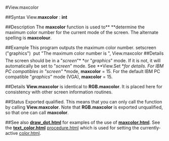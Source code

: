 
#View.maxcolor

##Syntax
View.**maxcolor** : **int**

##Description
The **maxcolor** function is used to** **determine the maximum color number for the current mode of the screen. The alternate spelling is **maxcolour**.

##Example
This program outputs the maximum color number.
        setscreen ("graphics")
        
        put "The maximum color number is ", View.maxcolor
##Details
The screen should be in a "*screen*"* *or "*graphics*" mode. If it is not, it will automatically be set to "*screen*" mode. See **View.Set **for details.
For IBM PC compatibles in "*screen*"* *mode, **maxcolor** = 15. For the default IBM PC compatible "*graphics*" mode (VGA), **maxcolor** = 15.

##Details
**View.maxcolor** is identical to **RGB.maxcolor**.  It is placed here for consistency with other screen information routines.

##Status
Exported qualified.
This means that you can only call the function by calling **View.maxcolor**. Note that **RGB.maxcolor** is exported unqualified, so that one can call **maxcolor**.

##See also
**[draw_dot.html](Draw.Dot)** for examples of the use of **[maxcolor.html](maxcolor)**. See the **[text_color.html](Text.Color)** [procedure.html](procedure) which is used for setting the currently-active [color.html](color).
